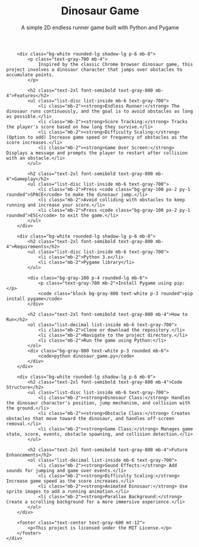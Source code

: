 <!DOCTYPE html>
<html lang="en">
<head>
    <meta charset="UTF-8">
    <meta name="viewport" content="width=device-width, initial-scale=1.0">
    <title>Dinosaur Game Documentation</title>
    <link rel="stylesheet" href="https://cdnjs.cloudflare.com/ajax/libs/tailwindcss/2.2.19/tailwind.min.css">
</head>
<body class="bg-gray-100 min-h-screen">
    <div class="container mx-auto px-4 py-8 max-w-4xl">
        <header class="text-center mb-12">
            <h1 class="text-4xl font-bold text-gray-800 mb-4">Dinosaur Game</h1>
            <p class="text-lg text-gray-600">A simple 2D endless runner game built with Python and Pygame</p>
        </header>

        <div class="bg-white rounded-lg shadow-lg p-6 mb-8">
            <p class="text-gray-700 mb-4">
                Inspired by the classic Chrome browser dinosaur game, this project involves a dinosaur character that jumps over obstacles to accumulate points.
            </p>

            <h2 class="text-2xl font-semibold text-gray-800 mb-4">Features</h2>
            <ul class="list-disc list-inside mb-6 text-gray-700">
                <li class="mb-2"><strong>Endless Runner:</strong> The dinosaur runs continuously, and the goal is to avoid obstacles as long as possible.</li>
                <li class="mb-2"><strong>Score Tracking:</strong> Tracks the player's score based on how long they survive.</li>
                <li class="mb-2"><strong>Difficulty Scaling:</strong> (Option to add) Increase game speed or frequency of obstacles as the score increases.</li>
                <li class="mb-2"><strong>Game Over Screen:</strong> Displays a message and prompts the player to restart after collision with an obstacle.</li>
            </ul>

            <h2 class="text-2xl font-semibold text-gray-800 mb-4">Gameplay</h2>
            <ul class="list-disc list-inside mb-6 text-gray-700">
                <li class="mb-2">Press <code class="bg-gray-100 px-2 py-1 rounded">SPACE</code> to make the dinosaur jump.</li>
                <li class="mb-2">Avoid colliding with obstacles to keep running and increase your score.</li>
                <li class="mb-2">Press <code class="bg-gray-100 px-2 py-1 rounded">ESC</code> to exit the game.</li>
            </ul>
        </div>

        <div class="bg-white rounded-lg shadow-lg p-6 mb-8">
            <h2 class="text-2xl font-semibold text-gray-800 mb-4">Requirements</h2>
            <ul class="list-disc list-inside mb-6 text-gray-700">
                <li class="mb-2">Python 3.x</li>
                <li class="mb-2">Pygame library</li>
            </ul>

            <div class="bg-gray-100 p-4 rounded-lg mb-6">
                <p class="text-gray-700 mb-2">Install Pygame using pip:</p>
                <code class="block bg-gray-800 text-white p-3 rounded">pip install pygame</code>
            </div>

            <h2 class="text-2xl font-semibold text-gray-800 mb-4">How to Run</h2>
            <ol class="list-decimal list-inside mb-6 text-gray-700">
                <li class="mb-2">Clone or download the repository.</li>
                <li class="mb-2">Navigate to the project directory.</li>
                <li class="mb-2">Run the game using Python:</li>
            </ol>
            <div class="bg-gray-800 text-white p-3 rounded mb-6">
                <code>python dinosaur_game.py</code>
            </div>
        </div>

        <div class="bg-white rounded-lg shadow-lg p-6 mb-8">
            <h2 class="text-2xl font-semibold text-gray-800 mb-4">Code Structure</h2>
            <ul class="list-disc list-inside mb-6 text-gray-700">
                <li class="mb-2"><strong>Dinosaur Class:</strong> Handles the dinosaur character's position, jump mechanism, and collision with the ground.</li>
                <li class="mb-2"><strong>Obstacle Class:</strong> Creates obstacles that move toward the dinosaur, and handles off-screen removal.</li>
                <li class="mb-2"><strong>Game Class:</strong> Manages game state, score, events, obstacle spawning, and collision detection.</li>
            </ul>

            <h2 class="text-2xl font-semibold text-gray-800 mb-4">Future Enhancements</h2>
            <ol class="list-decimal list-inside mb-6 text-gray-700">
                <li class="mb-2"><strong>Sound Effects:</strong> Add sounds for jumping and game over events.</li>
                <li class="mb-2"><strong>Difficulty Scaling:</strong> Increase game speed as the score increases.</li>
                <li class="mb-2"><strong>Animated Dinosaur:</strong> Use sprite images to add a running animation.</li>
                <li class="mb-2"><strong>Parallax Background:</strong> Create a scrolling background for a more immersive experience.</li>
            </ol>
        </div>

        <footer class="text-center text-gray-600 mt-12">
            <p>This project is licensed under the MIT License.</p>
        </footer>
    </div>
</body>
</html>

